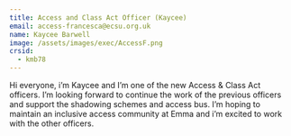 ```yaml
---
title: Access and Class Act Officer (Kaycee)
email: access-francesca@ecsu.org.uk
name: Kaycee Barwell
image: /assets/images/exec/AccessF.png
crsid:
  - kmb78
---
```

Hi everyone, i’m Kaycee and I’m one of the new Access & Class Act officers. I’m looking forward to continue the work of the previous officers and support the shadowing schemes and access bus. I’m hoping to maintain an inclusive access community at Emma and i’m excited to work with the other officers. 
